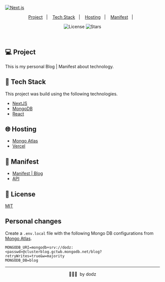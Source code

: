 [![Next.js](https://assets.vercel.com/image/upload/v1538361091/repositories/next-js/next-js.png)](https://nextjs.org)

<p align="center">
  <a href="#-project">Project</a>&nbsp;&nbsp;&nbsp;|&nbsp;&nbsp;&nbsp;
  <a href="#-tech-stack">Tech Stack</a>&nbsp;&nbsp;&nbsp;|&nbsp;&nbsp;&nbsp;
  <a href="#-hosting">Hosting</a>&nbsp;&nbsp;&nbsp;|&nbsp;&nbsp;&nbsp;
  <a href="#-manifest">Manifest</a>&nbsp;&nbsp;&nbsp;|&nbsp;&nbsp;&nbsp;
</p>

<p align="center">
  <img  src="https://img.shields.io/static/v1?label=license&message=MIT&color=8257E6&labelColor=121214" alt="License">

  <img src="https://img.shields.io/github/stars/rocketseat-content/blog-nextjs-mongodb-vercel?label=stars&message=MIT&color=8257E6&labelColor=121214" alt="Stars">  
</p>

<br>


## 💻 Project

This is my personal Blog | Manifest about technology. 


## 🚀 Tech Stack

This project was build using the following technologies.

- [NextJS](https://nextjs.org/)
- [MongoDB](https://expressjs.com/pt-br/)
- [React](https://reactjs.org/)

## 🌐 Hosting

- [Mongo Atlas](https://cloud.mongodb.com/)
- [Vercel](https://vercel.com/dashboard)

## 📄 Manifest

- [Manifest | Blog](https://dodz.dev)
- [API](https://dodz.dev/api/page-views-preview?id=1)


## 📝 License

[MIT](LICENSE)


## Personal changes

Create a `.env.local` file with the following Mongo DB configurations from [Mongo Atlas](https://cloud.mongodb.com/).

```properties
MONGODB_URI=mongodb+srv://dodz:<passwd>@clusterblog.gctwb.mongodb.net/blog?retryWrites=true&w=majority
MONGODB_DB=blog
```

---

<p align="center">👨🏻‍💻 &nbsp;by dodz</p>
